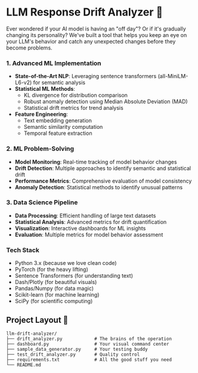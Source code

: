 # LLM Response Drift Analyzer 🚀

Ever wondered if your AI model is having an "off day"? Or if it's gradually changing its personality? We've built a tool that helps you keep an eye on your LLM's behavior and catch any unexpected changes before they become problems.
 

### 1. Advanced ML Implementation
- **State-of-the-Art NLP**: Leveraging sentence transformers (all-MiniLM-L6-v2) for semantic analysis
- **Statistical ML Methods**: 
  - KL divergence for distribution comparison
  - Robust anomaly detection using Median Absolute Deviation (MAD)
  - Statistical drift metrics for trend analysis
- **Feature Engineering**: 
  - Text embedding generation
  - Semantic similarity computation
  - Temporal feature extraction

### 2. ML Problem-Solving
- **Model Monitoring**: Real-time tracking of model behavior changes
- **Drift Detection**: Multiple approaches to identify semantic and statistical drift
- **Performance Metrics**: Comprehensive evaluation of model consistency
- **Anomaly Detection**: Statistical methods to identify unusual patterns

### 3. Data Science Pipeline
- **Data Processing**: Efficient handling of large text datasets
- **Statistical Analysis**: Advanced metrics for drift quantification
- **Visualization**: Interactive dashboards for ML insights
- **Evaluation**: Multiple metrics for model behavior assessment



### Tech Stack
- Python 3.x (because we love clean code)
- PyTorch (for the heavy lifting)
- Sentence Transformers (for understanding text)
- Dash/Plotly (for beautiful visuals)
- Pandas/Numpy (for data magic)
- Scikit-learn (for machine learning)
- SciPy (for scientific computing)



## Project Layout 📁
```
llm-drift-analyzer/
├── drift_analyzer.py            # The brains of the operation
├── dashboard.py                 # Your visual command center
├── sample_data_generator.py     # Your testing buddy
├── test_drift_analyzer.py       # Quality control
├── requirements.txt             # All the good stuff you need
└── README.md             
```



